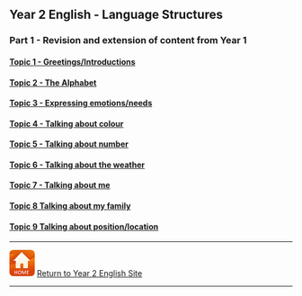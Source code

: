 ## Year 2 English - Language Structures

### Part 1 - Revision and extension of content from Year 1

#### [Topic 1 - Greetings/Introductions](https://tangerina-pt.github.io/English/Greetings_B)

#### [Topic 2 - The Alphabet](https://tangerina-pt.github.io/English/Alphabet_B)

#### [Topic 3 - Expressing emotions/needs](https://tangerina-pt.github.io/English/Feelings_B)

#### [Topic 4 - Talking about colour](https://tangerina-pt.github.io/English/Colour_B)

#### [Topic 5 - Talking about number](https://tangerina-pt.github.io/English/Colour_B)

#### [Topic 6 - Talking about the weather](https://tangerina-pt.github.io/English/Weather_B)

#### [Topic 7 - Talking about me](https://tangerina-pt.github.io/English/Body_Parts_B)

#### [Topic 8 Talking about my family](https://tangerina-pt.github.io/English/Family_B)

#### [Topic 9 Talking about position/location](https://tangerina-pt.github.io/English/Prepositions_B)

***
[![home](/images/home.PNG)](https://tangerina-pt.github.io/English/Year2) [Return to Year 2 English Site](https://tangerina-pt.github.io/English/Year2)

***
